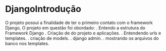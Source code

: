 # DjangoIntrodução
O projeto possui a finalidade de ter o primeiro contato com o framework Django,
O projeto em questão foi obordado:
. Entendo a estrutura do Framework Django
. Criação de do projeto e aplicações.
. Entendendo urls e templates.
. criação de models.
. django admin.
. mostrando os arquivos do banco nos templates.
